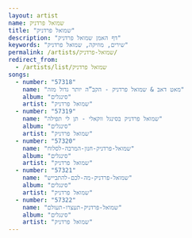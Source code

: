 ```yaml
---
layout: artist
name: שמואל פרדניק
title: "שמואל פרדניק"
description: "דף האמן שמואל פרדניק"
keywords: "שירים, מוזיקה, שמואל פרדניק"
permalink: /artists/שמואל-פרדניק/
redirect_from:
  - /artists/list/שמואל פרדניק
songs:
  - number: "57318"
    name: "מאט דאב & שמואל פרדניק - הקב”ה יותר גדול מזה"
    album: "סינגלים"
    artist: "שמואל פרדניק"
  - number: "57319"
    name: "שמואל פרדניק בסינגל ווקאלי - תן לי תפילה"
    album: "סינגלים"
    artist: "שמואל פרדניק"
  - number: "57320"
    name: "שמואל-פרדניק-חנון-המרבה-לסלוח"
    album: "סינגלים"
    artist: "שמואל פרדניק"
  - number: "57321"
    name: "שמואל-פרדניק-מה-לכם-להתבייש"
    album: "סינגלים"
    artist: "שמואל פרדניק"
  - number: "57322"
    name: "שמואל-פרדניק-תעצרו-תעולם"
    album: "סינגלים"
    artist: "שמואל פרדניק"
---
```

